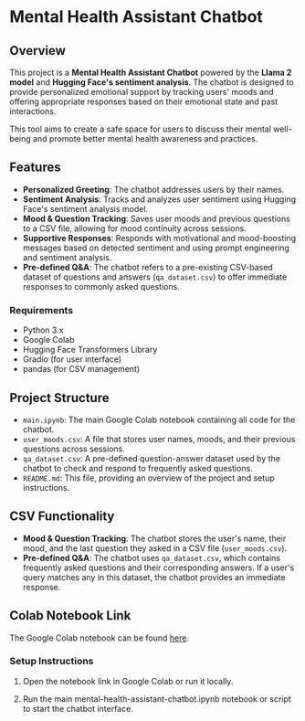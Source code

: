 # Mental Health Assistant Chatbot

## Overview
This project is a **Mental Health Assistant Chatbot** powered by the **Llama 2 model** and **Hugging Face's sentiment analysis**. The chatbot is designed to provide personalized emotional support by tracking users' moods and offering appropriate responses based on their emotional state and past interactions.


This tool aims to create a safe space for users to discuss their mental well-being and promote better mental health awareness and practices.

## Features
- **Personalized Greeting**: The chatbot addresses users by their names.
- **Sentiment Analysis**: Tracks and analyzes user sentiment using Hugging Face's sentiment analysis model.
- **Mood & Question Tracking**: Saves user moods and previous questions to a CSV file, allowing for mood continuity across sessions.
- **Supportive Responses**: Responds with motivational and mood-boosting messages based on detected sentiment and using prompt engineering and sentiment analysis.
- **Pre-defined Q&A**: The chatbot refers to a pre-existing CSV-based dataset of questions and answers (`qa_dataset.csv`) to offer immediate responses to commonly asked questions.


### Requirements
- Python 3.x
- Google Colab
- Hugging Face Transformers Library
- Gradio (for user interface)
- pandas (for CSV management)


## Project Structure
- `main.ipynb`: The main Google Colab notebook containing all code for the chatbot.
- `user_moods.csv`: A file that stores user names, moods, and their previous questions across sessions.
- `qa_dataset.csv`: A pre-defined question-answer dataset used by the chatbot to check and respond to frequently asked questions.
- `README.md`: This file, providing an overview of the project and setup instructions.

## CSV Functionality
- **Mood & Question Tracking**: The chatbot stores the user's name, their mood, and the last question they asked in a CSV file (`user_moods.csv`).
- **Pre-defined Q&A**: The chatbot uses `qa_dataset.csv`, which contains frequently asked questions and their corresponding answers. If a user's query matches any in this dataset, the chatbot provides an immediate response.
 
## Colab Notebook Link
The Google Colab notebook can be found [here](https://colab.research.google.com/drive/1Xym0qJZy3jAIihA4DKCPWM3yZEg5lZg2?usp=sharing).

### Setup Instructions

1. Open the notebook link in Google Colab or run it locally.

2. Run the main mental-health-assistant-chatbot.ipynb notebook or script to start the chatbot interface.

